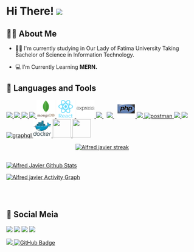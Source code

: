 <!-- <a href="#"><img width="100%" height="auto" src="https://i.imgur.com/iXuL1HG.png" height="175px"/></a> -->

<h1 align="left">Hi There! <img src="https://raw.githubusercontent.com/MartinHeinz/MartinHeinz/master/wave.gif" width="30px">  </h1>
<!-- <h3 align="center">Full Stack Web Developer </h3> -->

## 🙋‍♂️ About Me

- 👨‍🎓 I'm currently studying in Our Lady of Fatima University Taking  Bachelor of Science in Information Technology.

- 💻 I’m Currently Learning  **MERN.**
<!-- - 🔭 I’m currently working on **[Covid-19 Tracker](https://covid-19-tracker-e4bda.web.app/)**

- 🌱 I’m currently learning **Data Structures and Algorithms.**

- 👯 I’m looking to collaborate on **OpenSource Projects**

- 👨‍💻 All of my projects are available at **[My Portfolio](https://subhamraoniar.com)**

- 📫 How to reach me **subham.raoniar@gmail.com**

- ⚡ Fun fact **I play games and go to the GYM very often.** -->


##  🚀 Languages and Tools
<p align="left">   
   </a> 
     </a> 
     <!-- html -->
    <a href="https://www.w3.org/html/" target="_blank"> <img src="https://img.icons8.com/color/48/000000/html-5.png"/> 
    <!-- css -->
    </a> 
    <a href="https://www.w3schools.com/css/" target="_blank"> <img src="https://img.icons8.com/color/48/000000/css3.png"/> </a> 
     </a> 
     <!-- Javascript -->
    <a href="https://developer.mozilla.org/en-US/docs/Web/JavaScript" target="_blank"> <img src="https://img.icons8.com/color/48/000000/javascript.png"/>
    <!-- bootsrap -->
    <a href="https://getbootstrap.com" rel="nofollow"> <img src="https://camo.githubusercontent.com/0174b03bab13c90e5673eaafbaa2cc273f8f0f8e70c39e660d0db9895f41f7ae/68747470733a2f2f696d672e69636f6e73382e636f6d2f636f6c6f722f34382f3030303030302f626f6f7473747261702e706e67" data-canonical-src="https://img.icons8.com/color/48/000000/bootstrap.png" style="max-width:100%;"> </a>
    <a> 
     </a> 
     <!-- mongodb -->
    <a href="https://www.mongodb.com/" rel="nofollow"> <img src="https://raw.githubusercontent.com/devicons/devicon/master/icons/mongodb/mongodb-original-wordmark.svg" alt="mongodb" width="48" height="48" style="max-width:100%;">
     <!-- Expressjs -->
      <!-- reactjs -->
     </a>
    <a href="https://reactjs.org/" rel="nofollow"> <img src="https://raw.githubusercontent.com/devicons/devicon/master/icons/react/react-original-wordmark.svg" alt="react" width="48" height="48" style="max-width:100%;"> </a>
   <a/>
         <a href="https://expressjs.com" target="_blank"> <img src="https://raw.githubusercontent.com/devicons/devicon/master/icons/express/express-original-wordmark.svg" alt="express" width="48" height=""/> </a>
    <a style="padding-right:8px;" href="https://nodejs.org" target="_blank"> <img src="https://img.icons8.com/color/48/000000/nodejs.png"/>
</a>
    <!-- mysql -->
     </a> 
    <a style="padding-right:8px;" href="https://www.mysql.com/" target="_blank"> <img src="https://img.icons8.com/fluent/50/000000/mysql-logo.png"/> </a>
    <!-- PHP -->
    <a href="https://www.php.net" rel="nofollow"> <img src="https://raw.githubusercontent.com/devicons/devicon/master/icons/php/php-original.svg" alt="php" width="48" height="48" style="max-width:100%;"> </a>
    <a href="https://www.mongodb.com/" target="_blank"> 
    <!-- firebase -->
    <a href="https://firebase.google.com/" target="_blank"> <img src="https://img.icons8.com/color/48/000000/firebase.png"/> </a> 
    <!-- postman -->
    <a href="https://postman.com" target="_blank"> <img src="https://www.vectorlogo.zone/logos/getpostman/getpostman-icon.svg" alt="postman" width="45" height="45"/> </a>   
    <!-- git -->
    <a href="https://git-scm.com/" target="_blank"> <img src="https://img.icons8.com/color/48/000000/git.png"/> </a> 
     </a> 
     <!-- REDUX -->
    <a href="https://redux.js.org" target="_blank"> <img src="https://img.icons8.com/color/48/000000/redux.png"/>
    <!-- GRAPHSQL -->
    <a href="https://graphql.org" rel="nofollow"> <img src="https://camo.githubusercontent.com/07c382b68200c1a86d52d1682346e73e038b2f160c9afbc0af773fb3646882c8/68747470733a2f2f7777772e766563746f726c6f676f2e7a6f6e652f6c6f676f732f6772617068716c2f6772617068716c2d69636f6e2e737667" alt="graphql" width="40" height="40" data-canonical-src="https://www.vectorlogo.zone/logos/graphql/graphql-icon.svg" style="max-width:100%;"> </a>
    <!-- DOCKER -->
    <a href="https://www.docker.com/" rel="nofollow"> <img src="https://raw.githubusercontent.com/devicons/devicon/master/icons/docker/docker-original-wordmark.svg" alt="docker" width="48" height="48" style="max-width:100%;"> </a>
<!-- WORDPRESS -->
<a href="https://wordpress.org/download/" > 
<img src="https://upload.wikimedia.org/wikipedia/commons/thumb/9/93/Wordpress_Blue_logo.png/1200px-Wordpress_Blue_logo.png"  width="48" height="48" >
<!-- FIGMA -->
<a href="https://www.figma.com/design/" > 
<img src="https://upload.wikimedia.org/wikipedia/commons/3/33/Figma-logo.svg" width="48" height="48px">
</p>
<!-- [![React Badge](https://img.shields.io/badge/-React-61DBFB?style=for-the-badge&labelColor=black&logo=react&logoColor=61DBFB)](#)  [![Javascript Badge](https://img.shields.io/badge/-Javascript-F0DB4F?style=for-the-badge&labelColor=black&logo=javascript&logoColor=F0DB4F)](#) [![Typescript Badge](https://img.shields.io/badge/-Typescript-007acc?style=for-the-badge&labelColor=black&logo=typescript&logoColor=007acc)](#) [![Nodejs Badge](https://img.shields.io/badge/-Nodejs-3C873A?style=for-the-badge&labelColor=black&logo=node.js&logoColor=3C873A)](#) [![GraphQL Badge](https://img.shields.io/badge/-GraphQl-e535ab?style=for-the-badge&labelColor=black&logo=node.js&logoColor=e535ab)](#) -->


 <p align="center">
    <a href="https://github.com/alfredjavier/github-readme-streak-stats">
        <img title="🔥 Get streak stats for your profile at git.io/streak-stats" alt="Alfred javier streak" src="https://github-readme-streak-stats.herokuapp.com/?user=alfredjavier&theme=black-ice&hide_border=true&stroke=0000&background=060A0CD0"/>
    </a>
</p>



  <br/>
    <a href="https://github.com/alfredjavier/github-readme-stats"><img alt="Alfred Javier Github Stats" src="https://github-readme-stats.vercel.app/api?username=alfredjavier&show_icons=true&count_private=true&theme=react&hide_border=true&bg_color=0D1117" /></a>
<!--   <a href="https://github.com/alfredjavier/github-readme-stats"><img alt="SAlfred javier Top Languages" src="https://github-readme-stats.vercel.app/api/top-langs/?username=alfredjavier&langs_count=8&count_private=true&layout=compact&theme=react&hide_border=true&bg_color=0D1117" /></a>
  <br/>
  <b>Note:</b> Top languages is only a metric of the languages my public code consists of and doesn't reflect experience or skill level.
<br/>
<br/> -->


<a href="https://github.com/alfredjavier/github-readme-activity-graph"><img alt="Alfred javier Activity Graph" src="https://activity-graph.herokuapp.com/graph?username=alfredjavier&bg_color=0D1117&color=5BCDEC&line=5BCDEC&point=FFFFFF&hide_border=true" /></a>

<br/>
<br/>

##  💌 Social Meia
<p align="left">
<a href = "https://www.linkedin.com/in/alfred-javier-8230b4215/"><img src="https://img.icons8.com/fluent/48/000000/linkedin.png"/></a>
<a href = "https://twitter.com/javieralfredya1"><img src="https://img.icons8.com/fluent/48/000000/twitter.png"/></a>
<a href = "https://www.instagram.com/alfredjavier11/?hl=en"><img src="https://img.icons8.com/fluent/48/000000/instagram-new.png"/></a>
<a href = "https://www.facebook.com/Freezeeeeeeeeeeeeer/"><img src="https://img.icons8.com/fluent/48/000000/facebook-new.png"/></a>

</a>
</p>


<a href="https://github.com/Meghna-DAS/github-profile-views-counter">
    <img src="https://komarev.com/ghpvc/?username=alfredjavier">
</a>
<a href="https://github.com/alfredjavier?tab=followers"><img src="https://img.shields.io/github/followers/alfredjavier?label=Followers&style=social" alt="GitHub Badge"></a>
